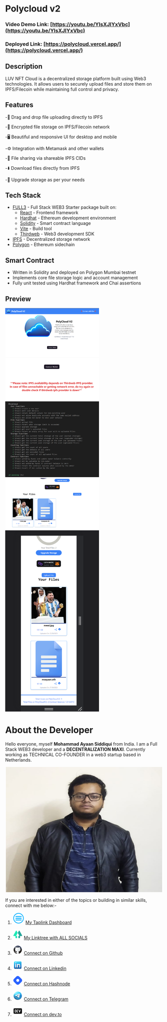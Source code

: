 # Polycloud v2

### Video Demo Link: [https://youtu.be/YlsXJIYxVbc](https://youtu.be/YlsXJIYxVbc)

### Deployed Link: [https://polycloud.vercel.app/](https://polycloud.vercel.app/) 

## Description

LUV NFT Cloud is a decentralized storage platform built using Web3 technologies. It allows users to securely upload files and store them on IPFS/Filecoin while maintaining full control and privacy.

## Features

-📁 Drag and drop file uploading directly to IPFS

-🔐 Encrypted file storage on IPFS/Filecoin network

-🖥️ Beautiful and responsive UI for desktop and mobile

-⚙️ Integration with Metamask and other wallets

-🤝 File sharing via shareable IPFS CIDs

-⬇️ Download files directly from IPFS

-💽 Upgrade storage as per your needs



## Tech Stack

- [FULL3](https://www.npmjs.com/package/full3) - Full Stack WEB3 Starter package built on:
  - [React](https://reactjs.org/) - Frontend framework
  - [Hardhat](https://hardhat.org/) - Ethereum development environment 
  - [Solidity](https://docs.soliditylang.org/) - Smart contract language
  - [Vite](https://vitejs.dev/) - Build tool
  - [Thirdweb](https://thirdweb.com/) - Web3 development SDK
- [IPFS](https://ipfs.io/) - Decentralized storage network  
- [Polygon](https://polygon.technology/) - Ethereum sidechain

## Smart Contract

- Written in Solidity and deployed on Polygon Mumbai testnet
- Implements core file storage logic and account management
- Fully unit tested using Hardhat framework and Chai assertions



## Preview

<img src="./public/PolyCloudv2_1.png" width="300"> <img src="./public/PolyCloudv2_2.png" width="300"> <img src="./public/PolyCloudv2_3.png" width="300"> <img src="./public/PolyCloudv2_4.png" width="300"> <img src="./public/PolyCloudv2_5.png" width="300"> 

# About the Developer

Hello everyone, myself **Mohammad Ayaan Siddiqui** from India. I am a Full Stack WEB3 developer and a **DECENTRALIZATION MAXI**. Currently working as TECHNICAL CO-FOUNDER in a web3 startup based in Netherlands.


<p align="center">
<img src="./public/profile.jpg" alt="profile" style="height: 400px; width:500px;"/>
</p>

If you are interested in either of the topics or building in similar skills, connect with me below:-

1.  ![Alt text](./public/taplink.png "Taplink") [My Taplink Dashboard](https://moayaan.taplink.ws/)


2. ![Alt text](./public/linktree.png "linktree") [My Linktree with ALL SOCIALS](https://linktr.ee/ayaaneth)
3. ![Alt text](./public/github.png "github") [Connect on Github](https://github.com/moayaan1911)
4. ![Alt text](./public/linkedin.png "linkedin") [Connect on Linkedin](www.linkedin.com/in/ayaaneth)
5. ![Alt text](./public/hashnode.png "dev") [Connect on Hashnode](https://moayaan.hashnode.dev/)
6. ![Alt text](./public/telegram.png "telegram") [Connect on Telegram](https://t.me/usdisshitcoin)
7. ![Alt text](./public/dev.png "dev") [Connect on dev.to](https://dev.to/moayaan1911)
